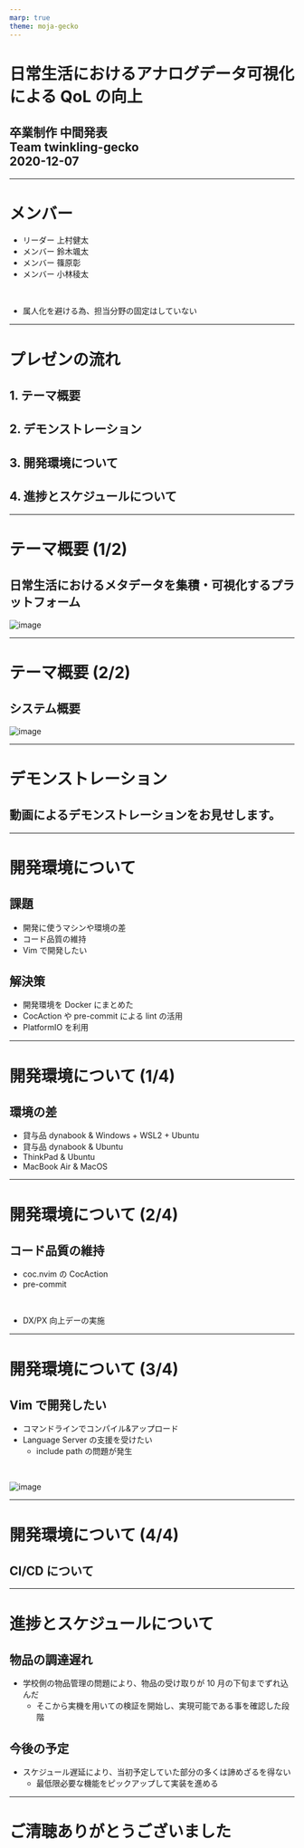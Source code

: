 ```yaml
---
marp: true
theme: moja-gecko
---
```


<!-- _class: cover -->

# 日常生活におけるアナログデータ可視化による QoL の向上

## 卒業制作 中間発表<br>Team twinkling-gecko<br>2020-12-07

<!-- (原稿)
それでは私達の発表を始めさせていただきます。
私達、チームtwinkling-geckoでは、
日常生活におけるアナログデータ可視化によるQoLの向上
をテーマとして卒業制作を進めて参りました。
-->

---

# メンバー

- リーダー 上村健太
- メンバー 鈴木颯太
- メンバー 篠原彰
- メンバー 小林稜太

<br>

- 属人化を避ける為、担当分野の固定はしていない

<!-- (原稿)
メンバーは上村、鈴木、篠原、小林の4名で、今回は作業の属人化を避ける為に誰が何処を担当すると言ったような担当分野の固定はしておらず、全員が分野を問わずに作業を担当することを目標として進めて参りました。
-->

<!-- (メモ)
スクラム開発における"属人性の排除"の解釈については諸説ある
ここでは、うちの学校の卒制でありがちな"完全な役割分担で他の分野を触ることが出来ない"を避ける という意味合い
http://bonotake.hatenablog.com/entry/2018/01/12/085058
-->

---

# プレゼンの流れ

## 1. テーマ概要

## 2. デモンストレーション

## 3. 開発環境について

## 4. 進捗とスケジュールについて

<!-- (原稿)
今回の発表では、最初にテーマの概要を説明し、デモンストレーションをお見せします。
その後、開発周りの話、開発のスケジュールについての話 という流れで進めていこうと思います。
-->

---

# テーマ概要 (1/2)

## 日常生活におけるメタデータを集積・可視化するプラットフォーム

![image](https://user-images.githubusercontent.com/38117745/101239515-57238880-372b-11eb-8ae4-15e65dab1b32.png)

<!-- (原稿)
私達はチームテーマとして
"日常生活におけるアナログデータ可視化による QoL の向上"
を掲げましたが、これを体現する為に、
日常生活におけるメタデータを集積・可視化するプラットフォーム
というものを作成しています。

これは日常生活の中にあるメタデータ、
例えば食べ物や飲み物の消費期限・カロリー
洗剤や消耗品の残量・在庫や消耗時刻といった情報を収集し、そこから
消費量の統計や依存性チェック、消費優先度の算出や追加購入の通知、需要予測の最適化などの付加価値を提供する為のプラットフォームとなっています。
-->

---

# テーマ概要 (2/2)

## システム概要

![image](https://user-images.githubusercontent.com/38117745/101243916-a7f4aa80-3746-11eb-9143-f1dc27e43b64.png)

<!-- (原稿)
具体的な内容に移ります。
私達のプラットフォームは主に3つの要素から構成され、
実際にメタデータを取得する部分であり、センサーとマイコンを組み合わせたモノ、これを私達はセンシングユニットと呼んでいます。 これは各家庭や店舗に複数設置されることを想定しています。

そのセンシングユニットからのデータを集約し、クラウドに構築されたプラットフォームへのデータ送信やセンシングユニットの管理を担当するローカルハブ

そして、各家庭や店舗のローカルハブからデータを受け取り、それらを集積するプラットフォームという構造になっています。

私達はプラットフォーム部分の構築を担当し、メタデータの利活用を行いたい企業が規格に沿ったセンシングユニットを作成、ゆくゆくは各家庭に複数のセンサーを配置し、消費者・企業の双方がこれまで活用していなかったデータを活用出来ることを目標としています。

今回はロールモデルとして、重量センサーで消耗品の重量を計測し、消費量を元に統計を表示したり、依存性チェックを行うものを用意しました。

他に考えられるものとして、開閉センサーを利用したドア開閉による移動量のチェックや照度センサーによる睡眠のチェックを始め、センシングユニットを開発することで、様々なメタデータを利活用することが可能です。
-->

<!-- TODO プラットフォームという言葉について プロジェクトの全体を示す語と、クラウドに置くものを示す語がかぶっているので何か考える -->

---

# デモンストレーション

## 動画によるデモンストレーションをお見せします。

<!-- (原稿)
現段階では試作状態で、ケーブルや基板がむき出しになっていますが、こちらが重量センサータイプのセンシングユニットで、ここに計測対象物が載っています。

ここからコーヒーを取って、1杯飲んで戻しました。

すると、センシングユニットから飲んだ分だけ減った重量データがローカルハブに送信されます。

Webアプリからコーヒーの消費量を確認することが出来ます。
-->

<!-- (メモ)
この動画の中で、
- はかりで重量を測ってるシーン
- BLEのブロードキャストの傍受
- プラットフォームへ登録されてるところ
を撮影してそれっぽくつなぎ合わせるといいかも

流れはDiscordに書いた内容を使う予定
動画を止めつつ話す感じで良いかも?
-->

---

# 開発環境について

## 課題

- 開発に使うマシンや環境の差
- コード品質の維持
- Vim で開発したい

## 解決策

- 開発環境を Docker にまとめた
- CocAction や pre-commit による lint の活用
- PlatformIO を利用

<!-- (原稿)
ここからは開発に関しての話になります。

実際に開発をする上で、いくつか問題点がありました。
まず1つ目が、メンバー間で開発に使うマシンや環境の差が大きいこと。
2つ目がコード品質の維持について。
3つ目がVimを使いたいという希望があった点。

それぞれについて見ていきます。
-->

---

# 開発環境について (1/4)

## 環境の差

- 貸与品 dynabook & Windows + WSL2 + Ubuntu
- 貸与品 dynabook & Ubuntu
- ThinkPad & Ubuntu
- MacBook Air & MacOS

<!-- (原稿)
開発環境についての話ですが、チーム内で環境が割とバラバラになっています。今回は開発環境をDocker+docker-composeで構築し、環境に起因するトラブルを回避するようにしました。
また、環境をコンテナに閉じ込めることでCI/CD環境へ展開する事も容易になります。
-->

---

# 開発環境について (2/4)

## コード品質の維持

- coc.nvim の CocAction
- pre-commit

<br>

- DX/PX 向上デーの実施

<!-- (原稿)
複数人で開発する際に問題となるのがコード品質の維持。コードスタイル等の差異は1アクションでLanguage Serverのフォーマット機能を呼び出せるCocActionやpre-commitによる検査により補正することにしました。

また、定期的にDX/PX向上デーとして開発環境に関する知見の共有を行い、lintやフォーマッタを確認出来るようにしました。
-->

---

# 開発環境について (3/4)

## Vim で開発したい

- コマンドラインでコンパイル&アップロード
- Language Server の支援を受けたい
  - include path の問題が発生

<br>

![image](https://user-images.githubusercontent.com/38117745/101244745-7a5e3000-374b-11eb-8d26-4bb97881b424.png)

<!-- (原稿)
マイコンの開発をするに当たり、Arduinoプラットフォームを利用する前提で、3つの環境を試しました。

1. Arduino IDE
2. Arduino CLI
3. PlatformIO

最終的に私達のチームではPlatformIOをDockerに閉じ込めた環境を構築して使うこととしました。

Arduino IDEは最も手軽な環境ですが、IDEとしての使い勝手が悪いので、物品の検品を兼ねた最初期のテストにのみ使用しました。

任意のエディタを使うことを前提に、CLIツールによるコンパイル&アップロードとライブラリの管理のソリューションを模索する中で、
Arduino CLIはArduino公式でサポートされているコマンドラインツールで、当初はこれをベースにDockerに閉じ込めて、ライブラリの格納先をホストと共有することで環境を作ろうとしました。
しかし、C++のLanguage Serverがこのライブラリをincludeできなかった為、arduino-cliを使う方法は断念。

PlatformIOをベースにすることとし、ライブラリ郡はPlatformIOの持つライブラリ管理システムに乗っかり、出力されるLanguage Server用のinclude pathを記述したファイルのパスを置換することで対応。

ホストの環境を汚さず、VimでC++のLanguage Serverであるcclsの支援を受けながらコーディングし、ターミナルからビルドとアップロードする環境を用意しました。
-->

---

# 開発環境について (4/4)

## CI/CD について

<!-- (原稿)
-->

<!-- TODO -->

---

# 進捗とスケジュールについて

## 物品の調達遅れ

- 学校側の物品管理の問題により、物品の受け取りが 10 月の下旬までずれ込んだ
  - そこから実機を用いての検証を開始し、実現可能である事を確認した段階

## 今後の予定

- スケジュール遅延により、当初予定していた部分の多くは諦めざるを得ない
  - 最低限必要な機能をピックアップして実装を進める

<!-- (原稿)
最後に今後の進捗とスケジュールについてです。
まず、問題として物品の調達遅れがあり、スケジュールが大幅に後ろ倒しになっています。
当初のスケジュールで8月中を予定していた、実物を使っての検証やプロトタイピングが10月の最終週からのスタートとなり、進捗も遅れています。

今後の予定ですが、恐らく当初に予定していた部分の多くを諦めざるを得ない状況となっています。
必要な昨日をピックアップして実装を進めていきます。
-->

---

<!-- _class: back-cover -->

# ご清聴ありがとうございました

<!--
質疑応答用メモ
- Amazonの自動発注秤
- ATOM Sensor
 -->
